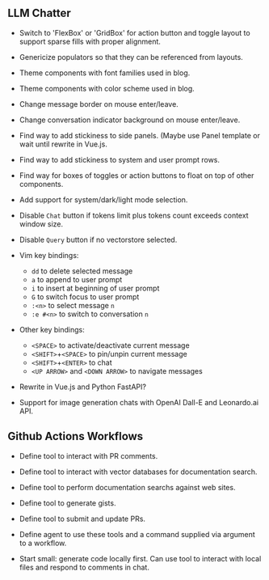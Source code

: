## LLM Chatter

* Switch to 'FlexBox' or 'GridBox' for action button and toggle layout to
  support sparse fills with proper alignment.

* Genericize populators so that they can be referenced from layouts.

* Theme components with font families used in blog.

* Theme components with color scheme used in blog.

* Change message border on mouse enter/leave.

* Change conversation indicator background on mouse enter/leave.

* Find way to add stickiness to side panels. (Maybe use Panel template
  or wait until rewrite in Vue.js.

* Find way to add stickiness to system and user prompt rows.

* Find way for boxes of toggles or action buttons to float on top of other
  components.

* Add support for system/dark/light mode selection.

* Disable `Chat` button if tokens limit plus tokens count exceeds context
  window size.

* Disable `Query` button if no vectorstore selected.

* Vim key bindings:

    - `dd` to delete selected message
    - `a` to append to user prompt
    - `i` to insert at beginning of user prompt
    - `G` to switch focus to user prompt
    - `:<n>` to select message `n`
    - `:e #<n>` to switch to conversation `n`

* Other key bindings:

    - `<SPACE>` to activate/deactivate current message
    - `<SHIFT>`+`<SPACE>` to pin/unpin current message
    - `<SHIFT>`+`<ENTER>` to chat
    - `<UP ARROW>` and `<DOWN ARROW>` to navigate messages

* Rewrite in Vue.js and Python FastAPI?

* Support for image generation chats with OpenAI Dall-E and Leonardo.ai API.


## Github Actions Workflows

* Define tool to interact with PR comments.

* Define tool to interact with vector databases for documentation search.

* Define tool to perform documentation searchs against web sites.

* Define tool to generate gists.

* Define tool to submit and update PRs.

* Define agent to use these tools and a command supplied via argument to a
  workflow.

* Start small: generate code locally first. Can use tool to interact with local
  files and respond to comments in chat.
